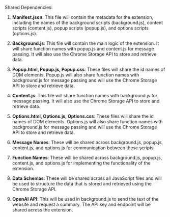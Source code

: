 Shared Dependencies:

1. **Manifest.json**: This file will contain the metadata for the extension, including the names of the background scripts (background.js), content scripts (content.js), popup scripts (popup.js), and options scripts (options.js).

2. **Background.js**: This file will contain the main logic of the extension. It will share function names with popup.js and content.js for message passing. It will also use the Chrome Storage API to store and retrieve data.

3. **Popup.html, Popup.js, Popup.css**: These files will share the id names of DOM elements. Popup.js will also share function names with background.js for message passing and will use the Chrome Storage API to store and retrieve data.

4. **Content.js**: This file will share function names with background.js for message passing. It will also use the Chrome Storage API to store and retrieve data.

5. **Options.html, Options.js, Options.css**: These files will share the id names of DOM elements. Options.js will also share function names with background.js for message passing and will use the Chrome Storage API to store and retrieve data.

6. **Message Names**: These will be shared across background.js, popup.js, content.js, and options.js for communication between these scripts.

7. **Function Names**: These will be shared across background.js, popup.js, content.js, and options.js for implementing the functionality of the extension.

8. **Data Schemas**: These will be shared across all JavaScript files and will be used to structure the data that is stored and retrieved using the Chrome Storage API.

9. **OpenAI API**: This will be used in background.js to send the text of the website and request a summary. The API key and endpoint will be shared across the extension.